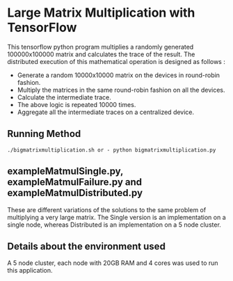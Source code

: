 # Large Matrix Multiplication with TensorFlow
This tensorflow python program multiplies a randomly generated 100000x100000 matrix and calculates the trace of the result.
The distributed execution of this mathematical operation is designed as follows :
* Generate a random 10000x10000 matrix on the devices in round-robin fashion.
* Multiply the matrices in the same round-robin fashion on all the devices.
* Calculate the intermediate trace.
* The above logic is repeated 10000 times.
* Aggregate all the intermediate traces on a centralized device.

## Running Method
`./bigmatrixmultiplication.sh or - python bigmatrixmultiplication.py`

## exampleMatmulSingle.py, exampleMatmulFailure.py and exampleMatmulDistributed.py
These are different variations of the solutions to the same problem of multiplying a very large matrix. The Single version is an implementation on a single node, whereas Distributed is an implementation on a 5 node cluster.

## Details about the environment used
A 5 node cluster, each node with 20GB RAM and 4 cores was used to run this application.
